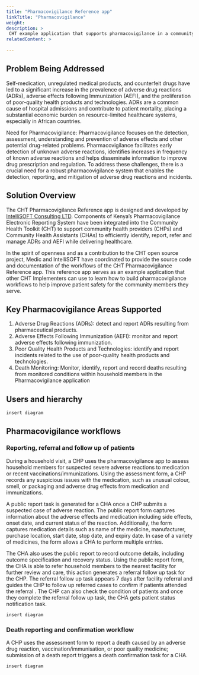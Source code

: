 ```yaml
---
title: "Pharmacovigilance Reference app"
linkTitle: "Pharmacovigilance"
weight: 
description: >
 CHT example application that supports pharmacovigilance in a community setting.
relatedContent: >
  
---
```


## Problem Being Addressed
Self-medication, unregulated medical products, and counterfeit drugs have led to a significant increase in the prevalence of adverse drug reactions (ADRs), adverse effects following Immunization (AEFI), and the proliferation of poor-quality health products and technologies. ADRs are a common cause of hospital admissions and contribute to patient mortality, placing a substantial economic burden on resource-limited healthcare systems, especially in African countries.

Need for Pharmacovigilance:  Pharmacovigilance focuses on the detection, assessment, understanding and prevention of adverse effects and other potential drug-related problems. Pharmacovigilance facilitates early detection of unknown adverse reactions, identifies increases in frequency of known adverse reactions and helps disseminate information to improve drug prescription and regulation. To address these challenges, there is a crucial need for a robust pharmacovigilance system that enables the detection, reporting, and mitigation of adverse drug reactions and incidents.

## Solution Overview

The CHT Pharmacovigilance Reference app is designed and developed by [IntelliSOFT Consulting LTD](https://www.intellisoftkenya.com/). Components of Kenya’s Pharmacovigilance Electronic Reporting System have been integrated into the Community Health Toolkit (CHT) to support community health providers (CHPs) and Community Health Assistants (CHAs) to efficiently identify, report, refer and manage ADRs and AEFI while delivering healthcare. 

In the spirit of openness and as a contribution to the CHT open source project, Medic and IntelliSOFT have coordinated to provide the source code and documentation of the workflows of the CHT Pharmacovigilance Reference app.
This reference app serves as an example application that other CHT Implementers can use to learn how to build pharmacovigilance workflows to help improve patient safety for the community members they serve.

## Key Pharmacovigilance Areas Supported

 1. Adverse Drug Reactions (ADRs): detect and report ADRs resulting from pharmaceutical products.
 2. Adverse Effects Following Immunization (AEFI): monitor and report adverse effects following immunization.
 3. Poor Quality Health Products and Technologies: identify and report incidents related to the use of poor-quality health products and technologies.
 4. Death  Monitoring: Monitor, identify, report and record deaths resulting from monitored conditions within household members in the Pharmacovigilance application
  

## Users and hierarchy

```
insert diagram
```

## Pharmacovigilance workflows

### Reporting, referral and follow up of patients

During a household visit, a CHP uses the pharmacovigilance app to assess household members for suspected severe adverse reactions to medication or recent vaccinations/immunizations. Using the assessment form, a CHP records any suspicious issues with the medication, such as unusual colour, smell, or packaging and adverse drug effects from medication and immunizations.

A public report task is generated for a CHA once a CHP submits a suspected case of adverse reaction. The public report form captures information about the adverse effects and medication including side effects, onset date, and current status of the reaction. Additionally, the form captures medication details such as name of the medicine, manufacturer, purchase location, start date, stop date, and expiry date. In case of a variety of medicines, the form allows a CHA to perform multiple entries. 

The CHA also uses the public report to record  outcome details, including outcome specification and recovery status. Using the public report form, the CHA is able to refer household members to the nearest facility for further review and care, this action generates a referral follow up task for the CHP. The referral follow up task appears 7 days after facility referral and guides the CHP to follow up referred cases to confirm if patients attended the referral . The CHP can also check the condition of patients and once they complete the referral follow up task, the CHA gets patient status notification task.

```
insert diagram
```

### Death reporting and confirmation workflow

A CHP uses the assessment form to report a death caused by an adverse drug reaction, vaccination/immunisation, or poor quality medicine; submission of a death report triggers a death confirmation task for a CHA.

```
insert diagram
```

 



 
